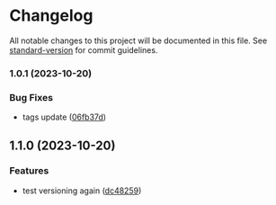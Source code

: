 # Changelog

All notable changes to this project will be documented in this file. See [standard-version](https://github.com/conventional-changelog/standard-version) for commit guidelines.

### 1.0.1 (2023-10-20)


### Bug Fixes

* tags update ([06fb37d](https://github.com/https://github.com/nitya118/LocationTracker.git/commit/06fb37d3a775d05c9df9b019b465f6f34d06799a))

## 1.1.0 (2023-10-20)


### Features

* test versioning again ([dc48259](https://github.com/https://github.com/nitya118/LocationTracker.git/commit/dc482599967468272268a9da7937d0b7db10a973))
